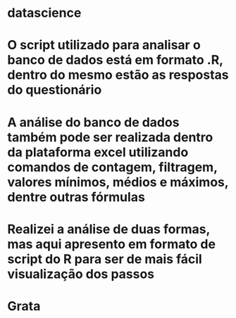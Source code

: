 # datascience

# O script utilizado para analisar o banco de dados está em formato .R, dentro do mesmo estão as respostas do questionário
# A análise do banco de dados também pode ser realizada dentro da plataforma excel utilizando comandos de contagem, filtragem, valores mínimos, médios e máximos, dentre outras fórmulas
# Realizei a análise de duas formas, mas aqui apresento em formato de script do R para ser de mais fácil visualização dos passos
# Grata
